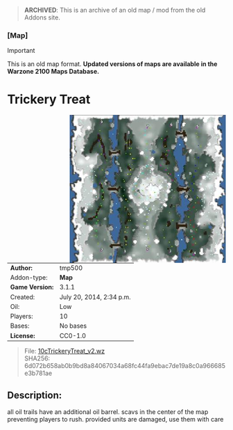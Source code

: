 > **ARCHIVED**: This is an archive of an old map / mod from the old Addons site.

### [Map]

> [!IMPORTANT]
> This is an old map format. **Updated versions of maps are available in the Warzone 2100 Maps Database.**

# Trickery Treat

<img src="./preview.jpg" align="right" />

| | |
| - | - |
| __Author:__ | tmp500 |
| Addon-type: | __Map__ |
| __Game Version:__ | 3.1.1 |
| Created: | July 20, 2014, 2:34 p.m. |
| Oil: | Low |
| Players: | 10 |
| Bases: | No bases |
| __License:__ | CC0-1.0 |

> File: [10cTrickeryTreat_v2.wz](https://github.com/Warzone2100/old-addons-site/raw/main/assets/261/10cTrickeryTreat_v2.wz)  
> SHA256: 6d072b658ab0b9bd8a84067034a68fc44fa9ebac7de19a8c0a966685e3b781ae

## Description:

all oil trails have an additional oil barrel. scavs in the center of the map preventing players to rush. provided units are damaged, use them with care

